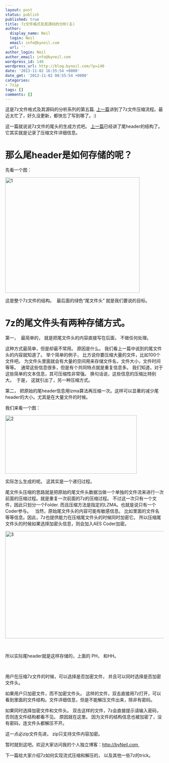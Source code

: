 ```yaml
---
layout: post
status: publish
published: true
title: 7z文件格式及其源码的分析(五)
author:
  display_name: Neil
  login: Neil
  email: info@byneil.com
  url: ''
author_login: Neil
author_email: info@byneil.com
wordpress_id: 140
wordpress_url: http://blog.byneil.com/?p=140
date: '2013-11-02 16:55:54 +0000'
date_gmt: '2013-11-02 08:55:54 +0000'
categories:
- 7zip
tags: []
comments: []
---
```

<p>这是7z文件格式及其源码的分析系列的第五篇.&nbsp;<a href="http://blog.byneil.com/7z%E6%96%87%E4%BB%B6%E6%A0%BC%E5%BC%8F%E5%8F%8A%E5%85%B6%E6%BA%90%E7%A0%81%E7%9A%84%E5%88%86%E6%9E%90%E5%9B%9B/" target="_blank">上一篇</a>讲到了7z文件压缩流程。最近太忙了，好久没更新，都快忘了写到哪了。:)</p>
<p>这一篇就说说7z文件的尾头的生成方式吧。&nbsp;<a href="http://blog.byneil.com/7z%E6%96%87%E4%BB%B6%E6%A0%BC%E5%BC%8F%E5%8F%8A%E5%85%B6%E6%BA%90%E7%A0%81%E7%9A%84%E5%88%86%E6%9E%90%E5%9B%9B/" target="_blank">上一篇</a>已经讲了尾header的结构了。它其实就是记录了压缩文件详细信息。</p>
<h1>那么尾header是如何存储的呢？</h1>
<p>先看一个图：</p>
<p><a href="https://blog.byneil.com/wp-content/uploads/2014/09/1.png"><img class="alignnone size-full wp-image-141" alt="1" src="https://blog.byneil.com/wp-content/uploads/2014/09/1.png" width="427" height="366" /></a></p>
<p>这是整个7z文件的结构。 &nbsp;最后面的绿色&ldquo;尾文件头&rdquo; 就是我们要说的目标。</p>
<h1>7z的尾文件头有两种存储方式。</h1>
<p>第一， &nbsp;最简单的， 就是把尾文件头的内容直接写在后面， 不做任何处理。</p>
<p>这种方式最简单，但是却最不常用。 原因是什么。 我们看上一篇中说到的尾文件头的内容就知道了。 举个简单的例子， 比方说你要压缩大量的文件，比如100个文件吧。 为文件头里面就会有大量的空间用来存储文件名，文件大小，文件时间等等。 &nbsp;通常这些信息很多，但是有个共同特点就是重复信息多。 我们知道，对于这些简单的文本信息，其可压缩性非常强。 换句话说，这些信息的压缩比特别大。 &nbsp;于是， 这就引出了，另一种压缩方式。</p>
<p>第二， 把原始的尾header信息用lzma算法再压缩一次。这样可以显著的减少尾header的大小。尤其是在大量文件的时候。</p>
<p>我们来看一个图：</p>
<p><a href="https://blog.byneil.com/wp-content/uploads/2014/09/2.png"><img class="alignnone size-full wp-image-144" alt="2" src="https://blog.byneil.com/wp-content/uploads/2014/09/2.png" width="418" height="185" /></a></p>
<p>实际怎么生成的呢。 这其实是一个递归过程。</p>
<p>尾文件头压缩的思路就是把原始的尾文件头数据当做一个单独的文件流来进行一次前面的压缩过程。就是重复一次前面的7z的压缩过程。 不过这一次只有一个文件，因此只划分一个Folder. 而且压缩方法是指定的LZMA。也就是说只有一个Coder参与。 &nbsp; 当然，原始尾文件头的内容可能有敏感信息。 比如里面的文件名等等信息。因此，7z也提供能力在压缩尾文件头的时候同时加密它。 所以压缩尾文件头的时候如果选择加密头信息，则会加入AES Coder加密。</p>
<p><a href="https://blog.byneil.com/wp-content/uploads/2014/09/3.png"><img class="alignnone size-full wp-image-143" alt="3" src="https://blog.byneil.com/wp-content/uploads/2014/09/3.png" width="842" height="340" /></a></p>
<p>&nbsp;</p>
<p>所以实际尾header就是这样存储的，上面的 PH， 和HH。</p>
<p>&nbsp;</p>
<p>用户在压缩7z文件的时候，可以选择是否加密文件， 并且可以同时选择是否加密文件头。</p>
<p>如果用户只加密文件，而不加密文件头。 这样的文件，双击直接用7z打开，可以看到里面的文件结构。文件详细信息，但是不能解压文件出来，除非有密码。</p>
<p>如果同时选择加密文件和文件头。 双击这样的文件，7z会直接提示请输入密码，否则连文件结构都看不见。 原因就在这里。 因为文件的结构信息也被加密了，没有密码，连文件头都解压不开。</p>
<p>这一点必zip文件先进， zip只支持文件内容加密。</p>
<p>暂时就到这吧。欢迎大家访问我的个人独立博客：<a href="http://byNeil.com" target="_blank">http://byNeil.com&nbsp;</a></p>
<p>下一篇给大家介绍7z如何实现流式压缩和解压的， 以及其他一些7z的trick。</p>
<p>&nbsp;</p>
